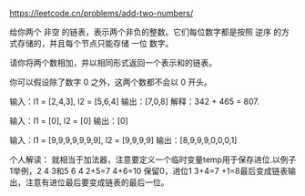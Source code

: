 https://leetcode.cn/problems/add-two-numbers/

给你两个 非空 的链表，表示两个非负的整数。它们每位数字都是按照 逆序 的方式存储的，并且每个节点只能存储 一位 数字。

请你将两个数相加，并以相同形式返回一个表示和的链表。

你可以假设除了数字 0 之外，这两个数都不会以 0 开头。

输入：l1 = [2,4,3], l2 = [5,6,4] 输出：[7,0,8] 解释：342 + 465 = 807.

输入：l1 = [0], l2 = [0] 输出：[0]

输入：l1 = [9,9,9,9,9,9,9], l2 = [9,9,9,9] 输出：[8,9,9,9,0,0,0,1]

个人解读： 就相当于加法器，注意要定义一个临时变量temp用于保存进位.以例子1举例，2 4 3和5 6 4 2+5=7 4+6=10 保留0，进位1 3+4=7 +1=8最后变成链表输出，注意有进位最后要变成链表的最后一位。
